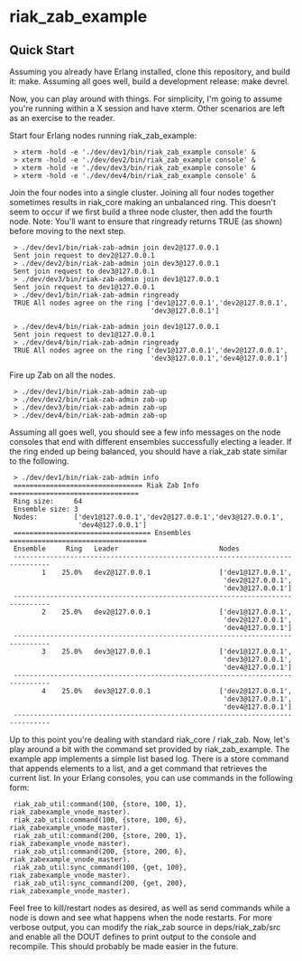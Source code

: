 riak_zab_example
================

Quick Start
-----------

Assuming you already have Erlang installed, clone this repository, and build
it: make. Assuming all goes well, build a development release: make devrel.

Now, you can play around with things. For simplicity, I'm going to assume
you're running within a X session and have xterm. Other scenarios are left
as an exercise to the reader.

Start four Erlang nodes running riak_zab_example:

     > xterm -hold -e './dev/dev1/bin/riak_zab_example console' &
     > xterm -hold -e './dev/dev2/bin/riak_zab_example console' &
     > xterm -hold -e './dev/dev3/bin/riak_zab_example console' &
     > xterm -hold -e './dev/dev4/bin/riak_zab_example console' &

Join the four nodes into a single cluster. Joining all four nodes together
sometimes results in riak_core making an unbalanced ring.  This doesn't seem to
occur if we first build a three node cluster, then add the fourth node. Note:
You'll want to ensure that ringready returns TRUE (as shown) before moving to
the next step.

     > ./dev/dev1/bin/riak-zab-admin join dev2@127.0.0.1
     Sent join request to dev2@127.0.0.1
     > ./dev/dev2/bin/riak-zab-admin join dev3@127.0.0.1
     Sent join request to dev3@127.0.0.1
     > ./dev/dev3/bin/riak-zab-admin join dev1@127.0.0.1
     Sent join request to dev1@127.0.0.1
     > ./dev/dev1/bin/riak-zab-admin ringready
     TRUE All nodes agree on the ring ['dev1@127.0.0.1','dev2@127.0.0.1',
                                       'dev3@127.0.0.1']

     > ./dev/dev4/bin/riak-zab-admin join dev1@127.0.0.1
     Sent join request to dev1@127.0.0.1
     > ./dev/dev4/bin/riak-zab-admin ringready
     TRUE All nodes agree on the ring ['dev1@127.0.0.1','dev2@127.0.0.1',
                                       'dev3@127.0.0.1','dev4@127.0.0.1']

Fire up Zab on all the nodes.

     > ./dev/dev1/bin/riak-zab-admin zab-up
     > ./dev/dev2/bin/riak-zab-admin zab-up
     > ./dev/dev3/bin/riak-zab-admin zab-up
     > ./dev/dev4/bin/riak-zab-admin zab-up

Assuming all goes well, you should see a few info messages on the node consoles
that end with different ensembles successfully electing a leader. If the ring
ended up being balanced, you should have a riak_zab state similar to the
following.

     > ./dev/dev1/bin/riak-zab-admin info
     ================================ Riak Zab Info ================================
     Ring size:     64
     Ensemble size: 3
     Nodes:         ['dev1@127.0.0.1','dev2@127.0.0.1','dev3@127.0.0.1',
                     'dev4@127.0.0.1']
     ================================== Ensembles ==================================
     Ensemble     Ring   Leader                         Nodes
     -------------------------------------------------------------------------------
            1    25.0%   dev2@127.0.0.1                 ['dev1@127.0.0.1',
                                                         'dev2@127.0.0.1',
                                                         'dev3@127.0.0.1']
     -------------------------------------------------------------------------------
            2    25.0%   dev2@127.0.0.1                 ['dev1@127.0.0.1',
                                                         'dev2@127.0.0.1',
                                                         'dev4@127.0.0.1']
     -------------------------------------------------------------------------------
            3    25.0%   dev3@127.0.0.1                 ['dev1@127.0.0.1',
                                                         'dev3@127.0.0.1',
                                                         'dev4@127.0.0.1']
     -------------------------------------------------------------------------------
            4    25.0%   dev3@127.0.0.1                 ['dev2@127.0.0.1',
                                                         'dev3@127.0.0.1',
                                                         'dev4@127.0.0.1']
     -------------------------------------------------------------------------------

Up to this point you're dealing with standard riak_core / riak_zab. Now, let's play
around a bit with the command set provided by riak_zab_example. The example app
implements a simple list based log. There is a store command that appends elements
to a list, and a get command that retrieves the current list. In your Erlang consoles,
you can use commands in the following form:

     riak_zab_util:command(100, {store, 100, 1}, riak_zabexample_vnode_master).
     riak_zab_util:command(100, {store, 100, 6}, riak_zabexample_vnode_master).
     riak_zab_util:command(200, {store, 200, 1}, riak_zabexample_vnode_master).
     riak_zab_util:command(200, {store, 200, 6}, riak_zabexample_vnode_master).
     riak_zab_util:sync_command(100, {get, 100}, riak_zabexample_vnode_master).
     riak_zab_util:sync_command(200, {get, 200}, riak_zabexample_vnode_master).

Feel free to kill/restart nodes as desired, as well as send commands while a
node is down and see what happens when the node restarts. For more verbose
output, you can modify the riak_zab source in deps/riak_zab/src and enable
all the DOUT defines to print output to the console and recompile. This
should probably be made easier in the future.
